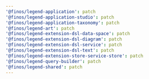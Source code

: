 ```yaml
---
'@finos/legend-application': patch
'@finos/legend-application-studio': patch
'@finos/legend-application-taxonomy': patch
'@finos/legend-art': patch
'@finos/legend-extension-dsl-data-space': patch
'@finos/legend-extension-dsl-diagram': patch
'@finos/legend-extension-dsl-service': patch
'@finos/legend-extension-dsl-text': patch
'@finos/legend-extension-store-service-store': patch
'@finos/legend-query-builder': patch
'@finos/legend-shared': patch
---
```

